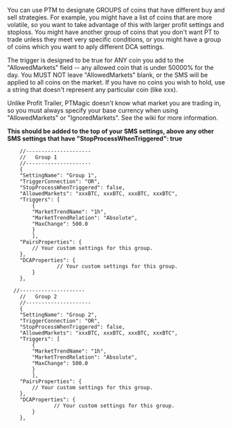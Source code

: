 You can use PTM to designate GROUPS of coins that have different buy and sell strategies.  For example, you might have a list of coins that are more volatile, so you want to take advantage of this with larger profit settings and stoploss.  You might have another group of coins that you don't want PT to trade unless they meet very specific conditions, or you might have a group of coins which you want to aply different DCA settings. 

The trigger is designed to be true for ANY coin you add to the "AllowedMarkets" field -- any allowed coin that is under 50000% for the day. You MUST NOT leave "AllowedMarkets" blank, or the SMS will be applied to all coins on the market. If you have no coins you wish to hold, use a string that doesn't represent any particular coin (like xxx).

Unlike Profit Trailer, PTMagic doesn't know what market you are trading in, so you must always specify your base currency when using "AllowedMarkets" or "IgnoredMarkets". See the wiki for more information.

**This should be added to the top of your SMS settings, above any other SMS settings that have "StopProcessWhenTriggered": true**


````
	//---------------------
	//   Group 1
	//---------------------
	{
	"SettingName": "Group 1",
	"TriggerConnection": "OR",
	"StopProcessWhenTriggered": false,
	"AllowedMarkets": "xxxBTC, xxxBTC, xxxBTC, xxxBTC",
	"Triggers": [
		{
		"MarketTrendName": "1h",
		"MarketTrendRelation": "Absolute",
		"MaxChange": 500.0
		}
		],
	"PairsProperties": {
		// Your custom settings for this group.
	},
	"DCAProperties": {
                // Your custom settings for this group.
        }
	},
  
  //---------------------
	//   Group 2
	//---------------------
	{
	"SettingName": "Group 2",
	"TriggerConnection": "OR",
	"StopProcessWhenTriggered": false,
	"AllowedMarkets": "xxxBTC, xxxBTC, xxxBTC, xxxBTC",
	"Triggers": [
		{
		"MarketTrendName": "1h",
		"MarketTrendRelation": "Absolute",
		"MaxChange": 500.0
		}
		],
	"PairsProperties": {
		// Your custom settings for this group.
	},
	"DCAProperties": {
               // Your custom settings for this group.
        }
	},
  ````
